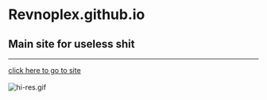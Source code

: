 
<!DOCTYPE html>
<html lang="en">
<head>
<link rel="stylesheet" type="text/css" href="/css/main.css">
</head>
<link rel="stylesheet" type="text/css" media="all" href="/css/main.css" />
<body>

<h1>Revnoplex.github.io</h1>

<h2>Main site for useless shit</h2>

<hr>


<p><a href="https://revnoplex.github.io">click here to go to site</a>
<!--<button onclick="document.location='page2.html'">also click here</button>-->
<br>
<br>
<img src="/media/images/untitled.GIF" alt="hi-res.gif">

</body>
</html>
